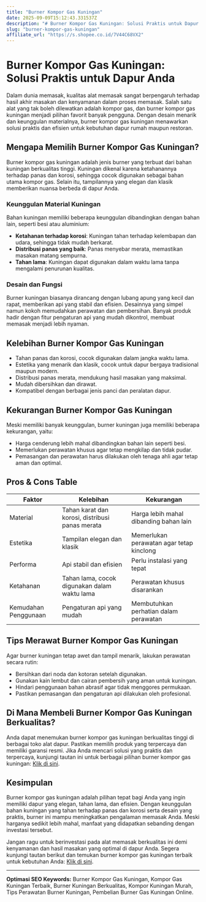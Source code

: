 ```yaml
---
title: "Burner Kompor Gas Kuningan"
date: 2025-09-09T15:12:43.331537Z
description: "# Burner Kompor Gas Kuningan: Solusi Praktis untuk Dapur Anda..."
slug: "burner-kompor-gas-kuningan"
affiliate_url: "https://s.shopee.co.id/7V44C68VX2"
---
```

# Burner Kompor Gas Kuningan: Solusi Praktis untuk Dapur Anda

Dalam dunia memasak, kualitas alat memasak sangat berpengaruh terhadap hasil akhir masakan dan kenyamanan dalam proses memasak. Salah satu alat yang tak boleh dilewatkan adalah kompor gas, dan burner kompor gas kuningan menjadi pilihan favorit banyak pengguna. Dengan desain menarik dan keunggulan materialnya, burner kompor gas kuningan menawarkan solusi praktis dan efisien untuk kebutuhan dapur rumah maupun restoran.

## Mengapa Memilih Burner Kompor Gas Kuningan?

Burner kompor gas kuningan adalah jenis burner yang terbuat dari bahan kuningan berkualitas tinggi. Kuningan dikenal karena ketahanannya terhadap panas dan korosi, sehingga cocok digunakan sebagai bahan utama kompor gas. Selain itu, tampilannya yang elegan dan klasik memberikan nuansa berbeda di dapur Anda.

### Keunggulan Material Kuningan

Bahan kuningan memiliki beberapa keunggulan dibandingkan dengan bahan lain, seperti besi atau aluminium:

- **Ketahanan terhadap korosi**: Kuningan tahan terhadap kelembapan dan udara, sehingga tidak mudah berkarat.
- **Distribusi panas yang baik**: Panas menyebar merata, memastikan masakan matang sempurna.
- **Tahan lama**: Kuningan dapat digunakan dalam waktu lama tanpa mengalami penurunan kualitas.

### Desain dan Fungsi

Burner kuningan biasanya dirancang dengan lubang apung yang kecil dan rapat, memberikan api yang stabil dan efisien. Desainnya yang simpel namun kokoh memudahkan perawatan dan pembersihan. Banyak produk hadir dengan fitur pengaturan api yang mudah dikontrol, membuat memasak menjadi lebih nyaman.

## Kelebihan Burner Kompor Gas Kuningan

- Tahan panas dan korosi, cocok digunakan dalam jangka waktu lama.
- Estetika yang menarik dan klasik, cocok untuk dapur bergaya tradisional maupun modern.
- Distribusi panas merata, mendukung hasil masakan yang maksimal.
- Mudah dibersihkan dan dirawat.
- Kompatibel dengan berbagai jenis panci dan peralatan dapur.

## Kekurangan Burner Kompor Gas Kuningan

Meski memiliki banyak keunggulan, burner kuningan juga memiliki beberapa kekurangan, yaitu:

- Harga cenderung lebih mahal dibandingkan bahan lain seperti besi.
- Memerlukan perawatan khusus agar tetap mengkilap dan tidak pudar.
- Pemasangan dan perawatan harus dilakukan oleh tenaga ahli agar tetap aman dan optimal.

## Pros & Cons Table

| Faktor                   | Kelebihan                                              | Kekurangan                                              |
|--------------------------|--------------------------------------------------------|--------------------------------------------------------|
| Material                 | Tahan karat dan korosi, distribusi panas merata       | Harga lebih mahal dibanding bahan lain               |
| Estetika                | Tampilan elegan dan klasik                            | Memerlukan perawatan agar tetap kinclong            |
| Performa                | Api stabil dan efisien                                | Perlu instalasi yang tepat                          |
| Ketahanan               | Tahan lama, cocok digunakan dalam waktu lama          | Perawatan khusus disarankan                        |
| Kemudahan Penggunaan    | Pengaturan api yang mudah                              | Membutuhkan perhatian dalam perawatan             |

## Tips Merawat Burner Kompor Gas Kuningan

Agar burner kuningan tetap awet dan tampil menarik, lakukan perawatan secara rutin:

- Bersihkan dari noda dan kotoran setelah digunakan.
- Gunakan kain lembut dan cairan pembersih yang aman untuk kuningan.
- Hindari penggunaan bahan abrasif agar tidak menggores permukaan.
- Pastikan pemasangan dan pengaturan api dilakukan oleh profesional.

## Di Mana Membeli Burner Kompor Gas Kuningan Berkualitas?

Anda dapat menemukan burner kompor gas kuningan berkualitas tinggi di berbagai toko alat dapur. Pastikan memilih produk yang terpercaya dan memiliki garansi resmi. Jika Anda mencari solusi yang praktis dan terpercaya, kunjungi tautan ini untuk berbagai pilihan burner kompor gas kuningan: [Klik di sini](https://s.shopee.co.id/7V44C68VX2).

## Kesimpulan

Burner kompor gas kuningan adalah pilihan tepat bagi Anda yang ingin memiliki dapur yang elegan, tahan lama, dan efisien. Dengan keunggulan bahan kuningan yang tahan terhadap panas dan korosi serta desain yang praktis, burner ini mampu meningkatkan pengalaman memasak Anda. Meski harganya sedikit lebih mahal, manfaat yang didapatkan sebanding dengan investasi tersebut.

Jangan ragu untuk berinvestasi pada alat memasak berkualitas ini demi kenyamanan dan hasil masakan yang optimal di dapur Anda. Segera kunjungi tautan berikut dan temukan burner kompor gas kuningan terbaik untuk kebutuhan Anda: [Klik di sini](https://s.shopee.co.id/7V44C68VX2).

---

**Optimasi SEO Keywords:** Burner Kompor Gas Kuningan, Kompor Gas Kuningan Terbaik, Burner Kuningan Berkualitas, Kompor Kuningan Murah, Tips Perawatan Burner Kuningan, Pembelian Burner Gas Kuningan Online.